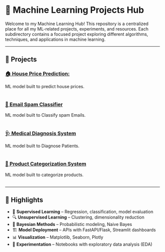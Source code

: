 # 🤖 Machine Learning Projects Hub

Welcome to my Machine Learning Hub! This repository is a centralized place for all my ML-related projects, experiments, and resources. Each subdirectory contains a focused project exploring different algorithms, techniques, and applications in machine learning.

---

## 📁 Projects

### [🏠 House Price Prediction:](https://github.com/NoorNick/House-Price-Prediction)
ML model built to predict house prices.
<br><br>

### [📧 Email Spam Classifier](https://github.com/NoorNick/Email-Spam-Classifier/tree/main)
ML model built to Classify spam Emails.
<br><br>

### [🩺 Medical Diagnosis System](https://github.com/NoorNick/Medical-Diagnosis-System)
ML model built to Diagnose Patients.
<br><br>

### [🛒 Product Categorization System](https://github.com/NoorNick/Product-Categorization-System/tree/main)
ML model built to categorize products.
<br><br>

---

## 📌 Highlights

- 🧠 **Supervised Learning** – Regression, classification, model evaluation
- 🔍 **Unsupervised Learning** – Clustering, dimensionality reduction
- 🎲 **Bayesian Methods** – Probabilistic modeling, Naive Bayes
- 🏗️ **Model Deployment** – APIs with FastAPI/Flask, Streamlit dashboards
- 📊 **Visualization** – Matplotlib, Seaborn, Plotly
- 🧪 **Experimentation** – Notebooks with exploratory data analysis (EDA)

